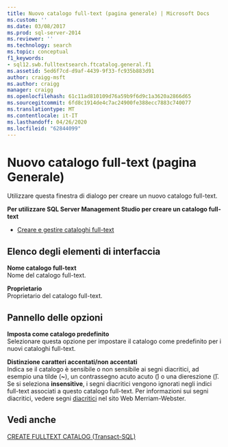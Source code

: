 ```yaml
---
title: Nuovo catalogo full-text (pagina generale) | Microsoft Docs
ms.custom: ''
ms.date: 03/08/2017
ms.prod: sql-server-2014
ms.reviewer: ''
ms.technology: search
ms.topic: conceptual
f1_keywords:
- sql12.swb.fulltextsearch.ftcatalog.general.f1
ms.assetid: 5ed6f7cd-d9af-4439-9f33-fc935b883d91
author: craigg-msft
ms.author: craigg
manager: craigg
ms.openlocfilehash: 61c11ad810109d76a59b9f6d9c1a3620a2866d65
ms.sourcegitcommit: 6fd8c1914de4c7ac24900fe388ecc7883c740077
ms.translationtype: MT
ms.contentlocale: it-IT
ms.lasthandoff: 04/26/2020
ms.locfileid: "62844099"
---
```

# <a name="new-full-text-catalog-general-page"></a>Nuovo catalogo full-text (pagina Generale)
  Utilizzare questa finestra di dialogo per creare un nuovo catalogo full-text.  
  
 **Per utilizzare SQL Server Management Studio per creare un catalogo full-text**  
  
-   [Creare e gestire cataloghi full-text](../relational-databases/search/create-and-manage-full-text-catalogs.md)  
  
## <a name="uielement-list"></a>Elenco degli elementi di interfaccia  
 **Nome catalogo full-text**  
 Nome del catalogo full-text.  
  
 **Proprietario**  
 Proprietario del catalogo full-text.  
  
## <a name="options-panel"></a>Pannello delle opzioni  
 **Imposta come catalogo predefinito**  
 Selezionare questa opzione per impostare il catalogo come predefinito per i nuovi cataloghi full-text.  
  
 **Distinzione caratteri accentati/non accentati**  
 Indica se il catalogo è sensibile o non sensibile ai segni diacritici, ad esempio una tilde (**~**), un contrassegno acuto acuto (**́**) o una diereszione (**̈**). Se si seleziona **insensitive**, i segni diacritici vengono ignorati negli indici full-text associati a questo catalogo full-text. Per informazioni sui segni diacritici, vedere segni [diacritici](https://www.merriam-webster.com/dictionary/diacritic) nel sito Web Merriam-Webster.  
  
## <a name="see-also"></a>Vedi anche  
 [CREATE FULLTEXT CATALOG &#40;Transact-SQL&#41;](/sql/t-sql/statements/create-fulltext-catalog-transact-sql)  
  
  
